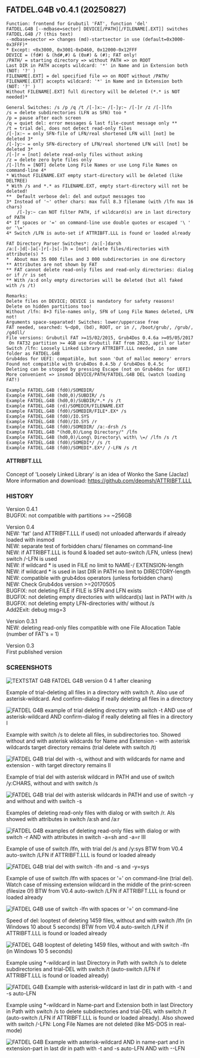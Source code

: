 ## FATDEL.G4B v0.4.1 (20250827)

<pre><code>Function: frontend for Grubutil 'FAT', function 'del'
FATDEL.G4B [--mdbase=sector] DEVICE[/PATH][/FILENAME[.EXT]] switches
FATDEL.G4B /? (this text)
--mdbase=sector => changes (md)-startsector in use (default=0x3000-0x3FFF)*
* Except: <0x3000, 0x3001-0xD460, 0x12000-0x12FFF
DEVICE = (fd#) & (hd#,#) & (0x#) & (#); FAT only!
/PATH/ = starting directory => without PATH => on ROOT
Last DIR in PATH accepts wildcard: '*' in Name and in Extension both (NOT: '?' )
FILENAME[.EXT] = del specified file => on ROOT without /PATH/
FILENAME[.EXT] accepts wildcard: '*' in Name and in Extension both (NOT: '?' )
Without FILENAME[.EXT] full directory will be deleted (*.* is NOT needed)*

General Switches: /s /p /q /t /[-]x:~ /[-]y:~ /[-]r /z /[-]lfn
/s = delete subdirectories (LFN as SFN) too *
/p = pause after each screen
/q = quiet del: error messages & last file-count message only **
/t = trial del, does not detect read-only files
/[-]x:~ = only SFN-file of LFN/real shortened LFN will [not] be deleted 3*
/[-]y:~ = only SFN-directory of LFN/real shortened LFN will [not] be deleted 3*
/[-]r = [not] delete read-only files without asking
/z = delete zero byte files only
/[-]lfn = [NOT] delete Long File Names or use Long File Names on command-line 4*
* Without FILENAME.EXT empty start-directory will be deleted (like DELTREE)
* With /s and *.* as FILENAME.EXT, empty start-directory will not be deleted!
**  Default verbose del: del and output messages too
3* Instead of '~' other chars: max full 8.3 filename (with /lfn max 16 chars)
    /[-]y:~ can NOT filter PATH, if wildcard(s) are in last directory of PATH
4* If spaces or '=' on command-line use double quotes or escaped '\ ' or '\='
4* Switch /LFN is auto-set if ATTRIBFT.LLL is found or loaded already
    
FAT Directory Parser Switches*: /a:[-]darsh
/a:[-]d[-]a[-]r[-]s[-]h = [not] delete files/directories with attribute(s) *
*  About max 35 000 files and 3 000 subdirectories in one directory
** Attributes are not shown by FAT
** FAT cannot delete read-only files and read-only directories: dialog or if /r is set
** With /a:d only empty directories will be deleted (but all faked with /s /t)

Remarks:
Delete files on DEVICE; DEVICE is mandatory for safety reasons!
Delete on hidden partitions too!
Without /lfn: 8+3 file-names only, SFN of Long File Names deleted, LFN not!
Arguments space-separated! Switches: lower/uppercase free
FAT needed, searched: %~dp0, (bd), ROOT, or in /, /boot/grub/, /grub/, /g4dll/
File versions: Grubutil FAT >=15/02/2015, Grub4Dos 0.4.6a >=05/05/2017
 On FAT32 partition >= 4GB use Grubutil FAT from 2023, april or later
Switch /lfn: Loosely Linked Library ATTRIBFT.LLL needed, in same folder as FATDEL.G4B
Grub4dos for UEFI: compatible, but soon 'Out of malloc memory' errors
Found not compatible with Grub4Dos 0.4.5b / Grub4Dos 0.4.5c
Deleting can be stopped by pressing Escape (not on Grub4dos for UEFI)
More convenient => insmod DEVICE/PATH/FATDEL.G4B DEL (watch loading FAT!)

Example FATDEL.G4B (fd0)/SOMEDIR/
Example FATDEL.G4B (hd0,0)/SUBDIR/ /s
Example FATDEL.G4B (hd0,0)/SUBDIR/*.* /s /t
Example FATDEL.G4B (rd)/SOMEDIR/FILENAME.EXT
Example FATDEL.G4B (fd0)/SOMEDIR/FILE*.EX* /s
Example FATDEL.G4B (fd0)/IO.SYS
Example FATDEL.G4B (fd0)/IO.SYS /r
Example FATDEL.G4B (fd0)/SOMEDIR/ /a:-drsh /s
Example FATDEL.G4B "(hd0,0)/Long Directory/" /lfn
Example FATDEL.G4B (hd0,0)/Long\ Directory\ with\ \=/ /lfn /s /t
Example FATDEL.G4B (fd0)/SOMEDI*/ /s /t
Example FATDEL.G4B (fd0)/SOMEDI*.EX*/ /-LFN /s /t</code></pre>    

#### ATTRIBFT.LLL

Concept of 'Loosely Linked Library' is an idea of Wonko the Sane (Jaclaz)  
More information and download: https://github.com/deomsh/ATTRIBFT.LLL  

### HISTORY
Version 0.4.1  
BUGFIX: not compatible with partitions >= ~256GB  

Version 0.4  
NEW: 'fat' (and ATTRIBFT.LLL if used) not unloaded afterwards if already loaded with insmod  
NEW: separate test of forbidden chars/ filenames on command-line  
NEW: if ATTRIBFT.LLL is found & loaded set auto-switch /LFN, unless (new) switch /-LFN is used  
NEW: if wildcard * is used in FILE no limit to NAME-/ EXTENSION-length  
NEW: if wildcard * is used in last DIR in PATH no limit to DIRECTORY-length  
NEW: compatible with grub4dos operators (unless forbidden chars)  
NEW: Check Grub4dos version >=20170505  
BUGFIX: not deleting FILE if FILE is SFN and LFN exists  
BUGFIX: not deleting empty directories with wildcard(s) last in PATH with /s  
BUGFIX: not deleting empty LFN-directories with/ without /s  
Add2Exit: debug msg=3  

Version 0.3.1  
NEW: deleting read-only files compatible with one File Allocation Table (number of FAT's = 1)  

Version 0.3  
First published version

### SCREENSHOTS
![TEXTSTAT G4B FATDEL G4B version 0 4 1 after cleaning](https://github.com/user-attachments/assets/6fb0b9af-6207-4d0d-ac67-01a57fcb80f8)

Example of trial-deleting all files in a directory with switch /t. Also use of asterisk-wildcard. And confirm-dialog if really deleting all files in a directory  

![FATDEL G4B example of trial deleting directory with switch -t AND use of asterisk-wildcard AND confirm-dialog if really deleting all files in a directory I](https://github.com/user-attachments/assets/a1bd8a7f-9619-4221-8f95-f5268482f9a1)

Example with switch /s to delete all files, in subdirectories too. Showed without and with asterisk wildcards for Name and Extension - with asterisk wildcards target directory remains (trial delete with switch /t)

![FATDEL G4B trial del with -s, without and with wildcards for name and extension - with target directory remains II](https://github.com/user-attachments/assets/1133f6c2-0352-4e58-a316-eeed692b8f86)

Example of trial del with asterisk wildcard in PATH and use of switch /y:CHARS, without and with switch /s

![FATDEL G4B trial del with asterisk wildcards in PATH and use of switch -y and without and with switch -s](https://github.com/user-attachments/assets/96714f94-107f-4822-abe4-c856d15d110b)

Examples of deleting read-only files with dialog or with switch /r. Als showed with attributes in switch /a:sh and /a:r

![FATDEL G4B examples of deleting read-only files with dialog or with switch -r AND with attributes in switch -a=sh and -a=r III](https://github.com/user-attachments/assets/9ea7c3f7-10f5-4567-aae3-b49ef1d6df83)

Example of use of switch /lfn, with trial del /s and /y:sys
BTW from V0.4 auto-switch /LFN if ATTRIBFT.LLL is found or loaded already

![FATDEL G4B trial del with switch -lfn and -s and -y=sys](https://github.com/user-attachments/assets/fd193f3d-e4f9-4f9c-b249-89fe06da5487)

Example of use of switch /lfn with spaces or '=' on command-line (trial del). Watch case of missing extension wildcard in the middle of the print-screen (filesize 0!)
BTW from V0.4 auto-switch /LFN if ATTRIBFT.LLL is found or loaded already

![FATDEL G4B use of switch -lfn with spaces or '=' on command-line](https://github.com/user-attachments/assets/7fea6c7c-968b-4b4c-95b4-dec9d063337e)

Speed of del: looptest of deleting 1459 files, without and with switch /lfn (in Windows 10 about 5 seconds)
BTW from V0.4 auto-switch /LFN if ATTRIBFT.LLL is found or loaded already

![FATDEL G4B looptest of deleting 1459 files, without and with switch -lfn (in Windows 10 5 seconds)](https://github.com/user-attachments/assets/da1c00a3-bbb7-4183-a174-6ca28ef6af3d)

Example using *-wildcard in last Directory in Path with switch /s to delete subdirectories and trial-DEL with switch /t (auto-switch /LFN if ATTRIBFT.LLL is found or loaded already)

![FATDEL G4B Example with asterisk-wildcard in last dir in path with -t and -s   auto-LFN](https://github.com/user-attachments/assets/7851bbcb-513f-4315-a5e5-3e1d0c4f0b4b)

Example using *-wildcard in Name-part and Extension both in last Directory in Path with switch /s to delete subdirectories and trial-DEL with switch /t (auto-switch /LFN if ATTRIBFT.LLL is found or loaded already). Also showed with switch /-LFN: Long File Names are not deleted (like MS-DOS in real-mode)

![FATDEL G4B Example with asterisk-wildcard AND in name-part and in extension-part in last dir in path with -t and -s   auto-LFN AND with --LFN](https://github.com/user-attachments/assets/27edcd65-c23e-46d1-90ab-2d4539de1a25)
